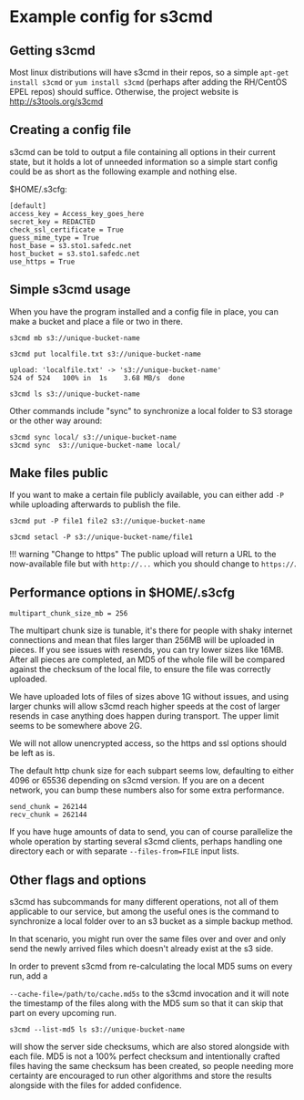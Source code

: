 # Example config for s3cmd

## Getting s3cmd

Most linux distributions will have s3cmd in their repos, so a simple
`apt-get install s3cmd` or `yum install s3cmd` (perhaps after adding
the RH/CentOS EPEL repos) should suffice. Otherwise, the project
website is http://s3tools.org/s3cmd

## Creating a config file

s3cmd can be told to output a file containing all options in their
current state, but it holds a lot of unneeded information so a simple
start config could be as short as the following example and nothing else.

$HOME/.s3cfg:

```
[default]
access_key = Access_key_goes_here
secret_key = REDACTED
check_ssl_certificate = True
guess_mime_type = True
host_base = s3.sto1.safedc.net
host_bucket = s3.sto1.safedc.net
use_https = True
```

## Simple s3cmd usage

When you have the program installed and a config file in place, you
can make a bucket and place a file or two in there.

    s3cmd mb s3://unique-bucket-name

    s3cmd put localfile.txt s3://unique-bucket-name

    upload: 'localfile.txt' -> 's3://unique-bucket-name'
    524 of 524   100% in  1s    3.68 MB/s  done

    s3cmd ls s3://unique-bucket-name

Other commands include "sync" to synchronize a local folder to S3
storage or the other way around:

    s3cmd sync local/ s3://unique-bucket-name
    s3cmd sync  s3://unique-bucket-name local/

## Make files public

If you want to make a certain file publicly available, you can
either  add `-P` while uploading afterwards to publish the file.

``` tab="Before uploading"
s3cmd put -P file1 file2 s3://unique-bucket-name
```

``` tab="After uploading"
s3cmd setacl -P s3://unique-bucket-name/file1
```


!!! warning "Change to https"
    The public upload will return a URL to the now-available file but with `http://...` which you should change to `https://`.

## Performance options in $HOME/.s3cfg

    multipart_chunk_size_mb = 256

The multipart chunk size is tunable, it's there for people with shaky
internet connections and mean that files larger than 256MB will be
uploaded in pieces. If you see issues with resends, you can try lower
sizes like 16MB. After all pieces are completed, an MD5 of the whole
file will be compared against the checksum of the local file, to
ensure the file was correctly uploaded.

We have uploaded lots of files of sizes above 1G without issues, and
using larger chunks will allow s3cmd reach higher speeds at the cost
of larger resends in case anything does happen during transport. The
upper limit seems to be somewhere above 2G.

We will not allow unencrypted access, so the https and ssl options
should be left as is.

The default http chunk size for each subpart seems low, defaulting to
either 4096 or 65536 depending on s3cmd version.  If you are on a
decent network, you can bump these numbers also for some extra
performance.

    send_chunk = 262144
    recv_chunk = 262144

If you have huge amounts of data to send, you can of course parallelize
the whole operation by starting several s3cmd clients, perhaps handling
one directory each or with separate `--files-from=FILE` input lists.

## Other flags and options

s3cmd has subcommands for many different operations, not all of them
applicable to our service, but among the useful ones is the command to
synchronize a local folder over to an s3 bucket as a simple backup
method.

In that scenario, you might run over the same files over and over and
only send the newly arrived files which doesn't already exist at the
s3 side.

In order to prevent s3cmd from re-calculating the local MD5 sums on every run, add a

`--cache-file=/path/to/cache.md5s` to the s3cmd invocation and it
will note the timestamp of the files along with the MD5 sum so that it can skip that part on every upcoming run.

    s3cmd --list-md5 ls s3://unique-bucket-name

will show the server side checksums, which are also stored alongside
with each file. MD5 is not a 100% perfect checksum and intentionally
crafted files having the same checksum has been created, so people
needing more certainty are encouraged to run other algorithms and
store the results alongside with the files for added confidence.
